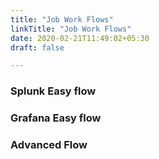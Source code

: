 ```yaml
---
title: "Job Work Flows"
linkTitle: "Job Work Flows"
date: 2020-02-21T11:49:02+05:30
draft: false

---
```


### Splunk Easy flow
### Grafana Easy flow
### Advanced Flow
